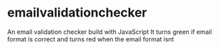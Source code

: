 # emailvalidationchecker
An email validation checker build with JavaScript
It turns green if email format is correct and turns red when the email format isnt
